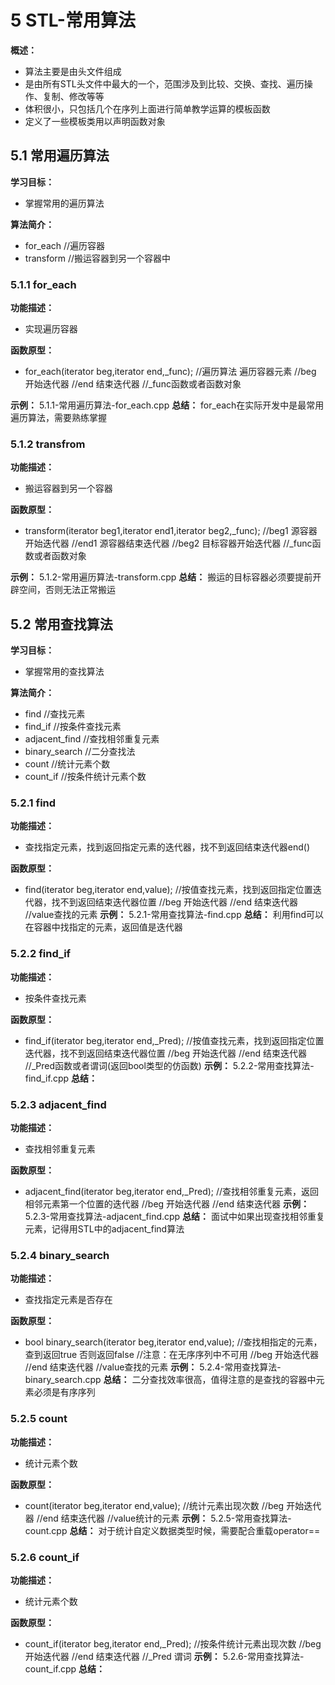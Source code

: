 # 5 STL-常用算法
**概述：**
- 算法主要是由头文件<algorithm><funvtional><numberic>组成
- <algorithm>是由所有STL头文件中最大的一个，范围涉及到比较、交换、查找、遍历操作、复制、修改等等
- <numeric> 体积很小，只包括几个在序列上面进行简单教学运算的模板函数
- <functional> 定义了一些模板类用以声明函数对象

## 5.1 常用遍历算法
**学习目标：**
- 掌握常用的遍历算法

**算法简介：**
- for_each //遍历容器
- transform //搬运容器到另一个容器中

### 5.1.1 for_each
**功能描述：**
- 实现遍历容器

**函数原型：**
- for_each(iterator beg,iterator end,_func);
    //遍历算法 遍历容器元素
    //beg 开始迭代器
    //end 结束迭代器
    //_func函数或者函数对象

**示例：** 5.1.1-常用遍历算法-for_each.cpp
**总结：** for_each在实际开发中是最常用遍历算法，需要熟练掌握

### 5.1.2 transfrom
**功能描述：**
- 搬运容器到另一个容器

**函数原型：**
- transform(iterator beg1,iterator end1,iterator beg2,_func);
    //beg1 源容器开始迭代器
    //end1 源容器结束迭代器
    //beg2 目标容器开始迭代器
    //_func函数或者函数对象

**示例：** 5.1.2-常用遍历算法-transform.cpp
**总结：** 搬运的目标容器必须要提前开辟空间，否则无法正常搬运

## 5.2 常用查找算法
**学习目标：**
- 掌握常用的查找算法

**算法简介：**
- find          //查找元素
- find_if       //按条件查找元素
- adjacent_find //查找相邻重复元素
- binary_search //二分查找法
- count         //统计元素个数
- count_if      //按条件统计元素个数

### 5.2.1 find
**功能描述：**
- 查找指定元素，找到返回指定元素的迭代器，找不到返回结束迭代器end()

**函数原型：**
- find(iterator beg,iterator end,value);
    //按值查找元素，找到返回指定位置迭代器，找不到返回结束迭代器位置
    //beg 开始迭代器
    //end 结束迭代器
    //value查找的元素
**示例：** 5.2.1-常用查找算法-find.cpp
**总结：** 利用find可以在容器中找指定的元素，返回值是迭代器

### 5.2.2 find_if
**功能描述：**
- 按条件查找元素

**函数原型：**
- find_if(iterator beg,iterator end,_Pred);
    //按值查找元素，找到返回指定位置迭代器，找不到返回结束迭代器位置
    //beg 开始迭代器
    //end 结束迭代器
    //_Pred函数或者谓词(返回bool类型的仿函数)
**示例：** 5.2.2-常用查找算法-find_if.cpp
**总结：** 

### 5.2.3 adjacent_find
**功能描述：**
- 查找相邻重复元素

**函数原型：**
- adjacent_find(iterator beg,iterator end,_Pred);
    //查找相邻重复元素，返回相邻元素第一个位置的迭代器
    //beg 开始迭代器
    //end 结束迭代器
**示例：** 5.2.3-常用查找算法-adjacent_find.cpp
**总结：** 面试中如果出现查找相邻重复元素，记得用STL中的adjacent_find算法

### 5.2.4 binary_search
**功能描述：**
- 查找指定元素是否存在

**函数原型：**
- bool binary_search(iterator beg,iterator end,value);
    //查找相指定的元素，查到返回true 否则返回false
    //注意：在无序序列中不可用
    //beg 开始迭代器
    //end 结束迭代器
    //value查找的元素
**示例：** 5.2.4-常用查找算法-binary_search.cpp
**总结：** 二分查找效率很高，值得注意的是查找的容器中元素必须是有序序列

### 5.2.5 count
**功能描述：**
- 统计元素个数

**函数原型：**
- count(iterator beg,iterator end,value);
    //统计元素出现次数
    //beg 开始迭代器
    //end 结束迭代器
    //value统计的元素
**示例：** 5.2.5-常用查找算法-count.cpp
**总结：** 对于统计自定义数据类型时候，需要配合重载operator==

### 5.2.6 count_if
**功能描述：**
- 统计元素个数

**函数原型：**
- count_if(iterator beg,iterator end,_Pred);
    //按条件统计元素出现次数
    //beg 开始迭代器
    //end 结束迭代器
    //_Pred 谓词
**示例：** 5.2.6-常用查找算法-count_if.cpp
**总结：** 
